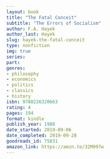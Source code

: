```yaml
---
layout: book
title: "The Fatal Conceit"
subtitle: "The Errors of Socialism"
author: F.A. Hayek
author_last: Hayek
slug: hayek-the-fatal-conceit
type: nonfiction
img: true
series: 
part: 
genres:
- philosophy
- economics
- politics
- classics
- history
isbn: 9780226320663
rating: 4
pages: 194
format: kindle
publish_year: 1988
date_started: 2019-09-06
date_completed: 2019-09-28
goodreads_id: 75831
amazon_link: https://amzn.to/32M997w
---
```

